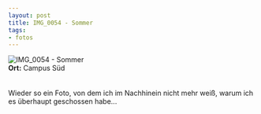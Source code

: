 ```yaml
--- 
layout: post
title: IMG_0054 - Sommer
tags: 
- fotos
---
```

<img src="http://blog.fabianonline.de/wp-content/main/2010_03/IMG_0054.jpg" alt="IMG_0054 - Sommer" class="aligncenter" /><br />
<strong>Ort:</strong> Campus Süd<br />
<br />
<br />
Wieder so ein Foto, von dem ich im Nachhinein nicht mehr weiß, warum ich es überhaupt geschossen habe...
